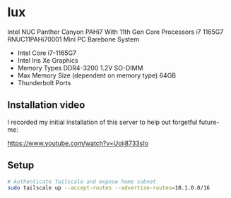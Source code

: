 # lux

Intel NUC Panther Canyon PAHi7 With 11th Gen Core Processors i7 1165G7 RNUC11PAHi70001 Mini PC Barebone System

- Intel Core i7-1165G7
- Intel Iris Xe Graphics
- Memory Types DDR4-3200 1.2V SO-DIMM
- Max Memory Size (dependent on memory type) 64GB
- Thunderbolt Ports

## Installation video

I recorded my initial installation of this server to help out forgetful future-me:

<https://www.youtube.com/watch?v=Uoii8733sIo>

## Setup

```bash
# Authenticate Tailscale and expose home subnet
sudo tailscale up --accept-routes --advertise-routes=10.1.0.0/16 
```

